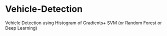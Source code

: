 # Vehicle-Detection
Vehicle Detection using Histogram of Gradients+ SVM  (or Random Forest or Deep Learning)
